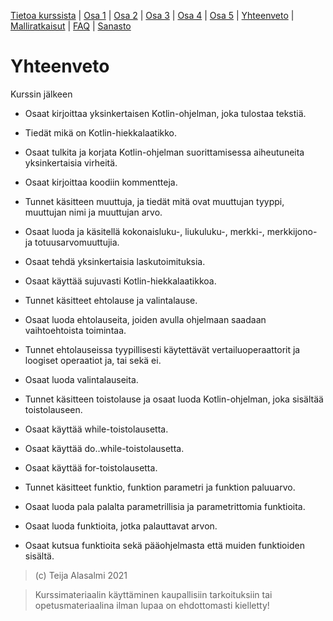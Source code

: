 [Tietoa kurssista](README.md) | [Osa 1](osa-1.md) | [Osa 2](osa-2.md) | [Osa 3](osa-3.md) | [Osa 4](osa-4.md) | [Osa 5](osa-5.md) | [Yhteenveto](yhteenveto.md) | [Malliratkaisut](malliratkaisut/malliratkaisut.md) | [FAQ](faq.md) | [Sanasto](sanasto.md)

# Yhteenveto

Kurssin jälkeen 

- Osaat kirjoittaa yksinkertaisen Kotlin-ohjelman, joka tulostaa tekstiä.
- Tiedät mikä on Kotlin-hiekkalaatikko.
- Osaat tulkita ja korjata Kotlin-ohjelman suorittamisessa aiheutuneita yksinkertaisia virheitä.
- Osaat kirjoittaa koodiin kommentteja.

- Tunnet käsitteen muuttuja, ja tiedät mitä ovat muuttujan tyyppi, muuttujan nimi ja muuttujan arvo.
- Osaat luoda ja käsitellä kokonaisluku-, liukuluku-, merkki-, merkkijono- ja totuusarvomuuttujia.
- Osaat tehdä yksinkertaisia laskutoimituksia.
- Osaat käyttää sujuvasti Kotlin-hiekkalaatikkoa.

- Tunnet käsitteet ehtolause ja valintalause.
- Osaat luoda ehtolauseita, joiden avulla ohjelmaan saadaan vaihtoehtoista toimintaa.
- Tunnet ehtolauseissa tyypillisesti käytettävät vertailuoperaattorit ja loogiset operaatiot ja, tai sekä ei.
- Osaat luoda valintalauseita.

- Tunnet käsitteen toistolause ja osaat luoda Kotlin-ohjelman, joka sisältää toistolauseen.
- Osaat käyttää while-toistolausetta.
- Osaat käyttää do..while-toistolausetta.
- Osaat käyttää for-toistolausetta.

- Tunnet käsitteet funktio, funktion parametri ja funktion paluuarvo.
- Osaat luoda pala palalta parametrillisia ja parametrittomia funktioita.
- Osaat luoda funktioita, jotka palauttavat arvon.
- Osaat kutsua funktioita sekä pääohjelmasta että muiden funktioiden sisältä.

> (c) Teija Alasalmi 2021

> Kurssimateriaalin käyttäminen kaupallisiin tarkoituksiin tai opetusmateriaalina ilman lupaa on ehdottomasti kielletty!